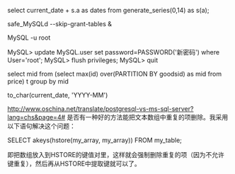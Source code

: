 select current_date + s.a as dates from generate_series(0,14) as s(a);



safe_MySQLd --skip-grant-tables &

MySQL -u root

MySQL> update MySQL.user set password=PASSWORD('新密码') where User='root';
MySQL> flush privileges;
MySQL> quit


select mid from (select max(id) over(PARTITION BY goodsid) as mid from price) t group by mid


to_char(current_date, \'YYYY-MM\')


http://www.oschina.net/translate/postgresql-vs-ms-sql-server?lang=chs&page=4#
是否有一种好的方法能把文本数组中重复的项删除。我采用以下语句解决这个问题：

SELECT akeys(hstore(my_array, my_array)) FROM my_table;

即把数组放入到HSTORE的键值对里，这样就会强制删除重复的项（因为不允许键重复），然后再从HSTORE中提取键就可以了。

